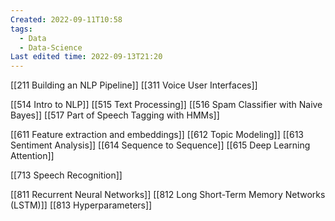 ```yaml
---
Created: 2022-09-11T10:58
tags:
  - Data
  - Data-Science
Last edited time: 2022-09-13T21:20
---
```

[[211 Building an NLP Pipeline]]
[[311 Voice User Interfaces]]
  
[[514 Intro to NLP]]
[[515 Text Processing]]
[[516 Spam Classifier with Naive Bayes]]
[[517 Part of Speech Tagging with HMMs]]
  
[[611 Feature extraction and embeddings]]
[[612 Topic Modeling]]
[[613 Sentiment Analysis]]
[[614 Sequence to Sequence]]
[[615 Deep Learning Attention]]
  
[[713 Speech Recognition]]
  
[[811 Recurrent Neural Networks]]
[[812 Long Short-Term Memory Networks (LSTM)]]
[[813 Hyperparameters]]
